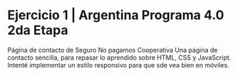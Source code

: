 # Ejercicio 1 | Argentina Programa 4.0 2da Etapa
Página de contacto de Seguro No pagamos Cooperativa
Una página de contacto sencilla, para repasar lo aprendido sobre HTML, CSS y JavaScript.
Intenté implementar un estilo responsivo para que sde vea bien en móviles.
